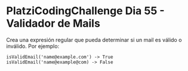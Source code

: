 # PlatziCodingChallenge Dia 55 - Validador de Mails

Crea una expresión regular que pueda determinar si un mail es válido o inválido. Por ejemplo:

```
isValidEmail('name@example.com') -> True
isValidEmail('name@example@com) -> False
```